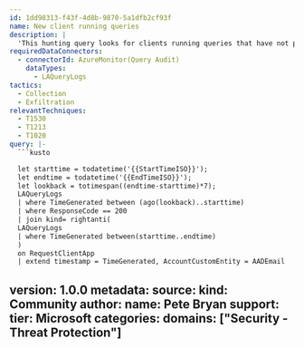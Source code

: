 ```yaml
---
id: 1dd98313-f43f-4d8b-9870-5a1dfb2cf93f
name: New client running queries
description: |
  'This hunting query looks for clients running queries that have not previously been seen running queries.'
requiredDataConnectors:
  - connectorId: AzureMonitor(Query Audit)
    dataTypes:
      - LAQueryLogs
tactics:
  - Collection
  - Exfiltration
relevantTechniques:
  - T1530
  - T1213
  - T1020
query: |-
  ```kusto

  let starttime = todatetime('{{StartTimeISO}}');
  let endtime = todatetime('{{EndTimeISO}}');
  let lookback = totimespan((endtime-starttime)*7);
  LAQueryLogs
  | where TimeGenerated between (ago(lookback)..starttime)
  | where ResponseCode == 200
  | join kind= rightanti(
  LAQueryLogs
  | where TimeGenerated between(starttime..endtime)
  )
  on RequestClientApp
  | extend timestamp = TimeGenerated, AccountCustomEntity = AADEmail
  ```
version: 1.0.0
metadata:
  source:
    kind: Community
  author:
    name: Pete Bryan
  support:
    tier: Microsoft
  categories:
    domains: ["Security - Threat Protection"]
---
```


